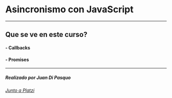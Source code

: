 # Asincronismo con JavaScript

------------

## Que se ve en este curso?
#### -  Callbacks
#### - Promises

------------

##### Realizado por Juan Di Pasquo
###### [Junto a Platzi](https://platzi.com/ "Platzi")
